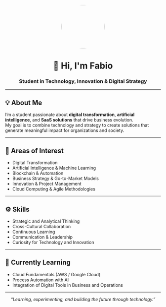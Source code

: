 <p align="center">
  <img src="https://avatars.githubusercontent.com/FabioPradaA" width="140" style="border-radius: 50%;">
</p>

<h1 align="center">👋 Hi, I'm Fabio</h1>
<h3 align="center">Student in Technology, Innovation & Digital Strategy</h3>

---

## 💡 About Me

I’m a student passionate about **digital transformation**, **artificial intelligence**, and **SaaS solutions** that drive business evolution.  
My goal is to combine technology and strategy to create solutions that generate meaningful impact for organizations and society.

---

## 🧠 Areas of Interest

- Digital Transformation  
- Artificial Intelligence & Machine Learning  
- Blockchain & Automation  
- Business Strategy & Go-to-Market Models  
- Innovation & Project Management  
- Cloud Computing & Agile Methodologies  

---

## ⚙️ Skills

- Strategic and Analytical Thinking  
- Cross-Cultural Collaboration  
- Continuous Learning  
- Communication & Leadership  
- Curiosity for Technology and Innovation  

---

## 🌱 Currently Learning

- Cloud Fundamentals (AWS / Google Cloud)  
- Process Automation with AI  
- Integration of Digital Tools in Business and Operations  

---

<p align="center">
  <i>“Learning, experimenting, and building the future through technology.”</i>
</p>

